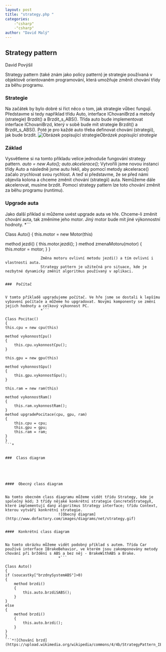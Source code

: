 ```yaml
---
layout: post
title: "strategy.php "
categories:
    -"csharp"
    -"csharp"
author: "David Malý"
--- 
```



##   Strategy pattern 


David Povýšil



Strategy pattern (také znám jako policy pattern) je strategie používaná v objektově orientovaném programování, která umožňuje změnit chování třídy za běhu programu.


### Strategie


Na začátek by bylo dobré si říct něco o tom, jak strategie vůbec fungují. Představme si tedy například třídu Auto, interface IChovaniBrzd a metody (strategie)				Brzdit() a Brzdit\_s\_ABS().				Třída auto bude implementovat interface IChovaniBrzd, který v sobě bude mít strategie Brzdit() a Brzdit\_s\_ABS(). Poté je pro každé auto třeba definovat chování (strategii), 				jak bude brzdit.				![Obrázek popisující strategie](https://upload.wikimedia.org/wikipedia/commons/thumb/4/4b/StrategyPattern_IBrakeBehavior.svg/530px-StrategyPattern_IBrakeBehavior.svg.png)*Obrázek popisující strategie*


###  Základ 


Vysvětleme si na tomto příkladu velice jednoduše fungování strategy pattern.				*auto = new Auto();					auto.akcelerace();*				Vytvořili jsme novou instanci třídy Auto a následně jsme autu řekli, aby pomocí metody akcelerace() začalo zrychlovat svou rychlost.				A teď si představme, že se před námi objevila kolona a chceme změnit chování (strategii) auta. Nemůžeme dále akcelerovat, musíme brzdit.				Pomocí strategy pattern lze toto chování změnit za běhu programu (runtimu).


###  Upgrade auta 


Jako další příklad si můžeme uvést upgrade auta ve hře.				Chceme-li změnit chování auta, tak změníme jeho motor. Jiný motor bude mít jiné výkonnostní hodnoty.				*```

Class Auto() 
{this.motor = new Motor(this)method jezdi(){	this.motor.jezdi();}method zmenaMotoru(motor) {	this.motor = motor;}
}

```*				Změna motoru ovlivní metodu jezdi() a tím ovlivní i vlastnosti auta.				Strategy pattern je užitečná pro situace, kde je nezbytné dynamicky změnit algoritmus používaný v aplikaci.


###  Počítač 


V tomto příkladě upgradujeme počítač. Ve hře jsme se dostali k lepšímu vybavení počítače a můžeme ho upgradovat. Novými komponenty se změní jejich hodnoty a celkový výkonnost PC.				*```

Class Pocitac() 
{this.cpu = new cpu(this)method vykonnostCpu(){	this.cpu.vykonnostCpu();}this.gpu = new gpu(this)method vykonnostGpu(){	this.gpu.vykonnostGpu();}this.ram = new ram(this)method vykonnostRam(){	this.ram.vykonnostRam();}method upgradePocitace(cpu, gpu, ram) {	this.cpu = cpu;	this.gpu = gpu;	this.ram = ram;}
}
```*


###  Class diagram 





####  Obecný class diagram 


Na tomto obecném class diagramu můžeme vidět třídu Strategy, kde je společný kód; 3 třídy nějaké konkrétní strategie ConcreteStrategyX, které implementují daný algoritmus Strategy interface; třídu Context, kterou vytváří konkrétní strategie.						![Obecný diagram](http://www.dofactory.com/images/diagrams/net/strategy.gif)


####  Konkrétní class diagram 


Na tomto obrázku můžeme vidět podobný příklad s autem. Třída Car používá interface IBrakeBehavior, ve kterém jsou zakomponovány metody chování při brždění s ABS a bez něj - BrakeWithABS a Brake.						*```

Class Auto() 
{if (soucastky["brzdnySystemABS"]>0) {	method brzdi()	{		this.auto.brzdiSABS();	}}else{	method brzdi()	{		this.auto.brzdi();	}}
}
```*![Chování brzd](https://upload.wikimedia.org/wikipedia/commons/4/4b/StrategyPattern_IBrakeBehavior.svg)

